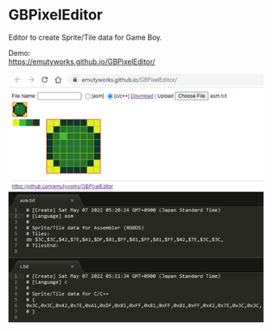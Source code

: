 # GBPixelEditor
Editor to create Sprite/Tile data for Game Boy.

Demo:  
https://emutyworks.github.io/GBPixelEditor/

<img src="https://raw.githubusercontent.com/emutyworks/emutyworks.github.io/master/GBPixelEditor/20220507.png">
